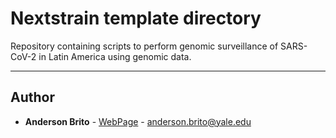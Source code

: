 # Nextstrain template directory

Repository containing scripts to perform genomic surveillance of SARS-CoV-2 in Latin America using genomic data.

---
## Author

* **Anderson Brito** - [WebPage](https://andersonbrito.github.io/) - anderson.brito@yale.edu

